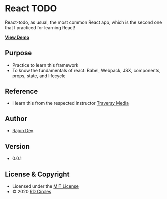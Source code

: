 # React TODO
React-todo, as usual, the most common React app, which is the second one that I practiced for learning React!

**[View Demo](https://rajondey.github.io/react-todo/)**

## Purpose
* Practice to learn this framework
* To know the fundamentals of react: Babel, Webpack, JSX, components, props, state, and lifecycle

## Reference 
* I learn this from the respected instructor [Traversy Media](https://www.traversymedia.com/)

## Author
* [Rajon Dey](https://www.rdcircles.com/)

## Version 
* 0.0.1

## License & Copyright
* Licensed under the [MIT License](LICENSE)
* © 2020 [RD Circles](https://www.rdcircles.com/) 
